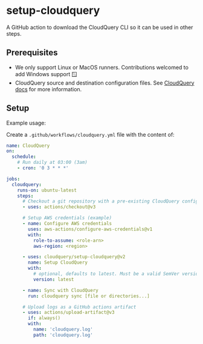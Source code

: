 # setup-cloudquery

A GitHub action to download the CloudQuery CLI so it can be used in other steps.

## Prerequisites

- We only support Linux or MacOS runners. Contributions welcomed to add Windows support 🪟
- CloudQuery source and destination configuration files. See [CloudQuery docs](https://www.cloudquery.io/docs/quickstart) for more information.

## Setup

Example usage:

Create a `.github/workflows/cloudquery.yml` file with the content of:

```yaml
name: CloudQuery
on:
  schedule:
    # Run daily at 03:00 (3am)
    - cron: '0 3 * * *'

jobs:
  cloudquery:
    runs-on: ubuntu-latest
    steps:
      # Checkout a git repository with a pre-existing CloudQuery configuration files
      - uses: actions/checkout@v3

      # Setup AWS credentials (example)
      - name: Configure AWS credentials
        uses: aws-actions/configure-aws-credentials@v1
        with:
          role-to-assume: <role-arn>
          aws-region: <region>

      - uses: cloudquery/setup-cloudquery@v2
        name: Setup CloudQuery
        with:
          # optional, defaults to latest. Must be a valid SemVer version (e.g. v1.0.0) or latest
          version: latest

      - name: Sync with CloudQuery
        run: cloudquery sync [file or directories...]

      # Upload logs as a GitHub actions artifact
      - uses: actions/upload-artifact@v3
        if: always()
        with:
          name: 'cloudquery.log'
          path: 'cloudquery.log'
```
